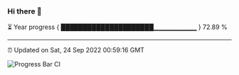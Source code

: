 ### Hi there 👋

⏳ Year progress { █████████████████████▁▁▁▁▁▁▁▁▁ } 72.89 %

---

⏰ Updated on Sat, 24 Sep 2022 00:59:16 GMT

![Progress Bar CI](https://github.com/Shyam-Makwana/GitHub-Actions-Demo/workflows/Progress%20Bar%20CI/badge.svg)
